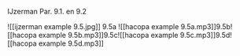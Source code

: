 IJzerman Par. 9.1. en 9.2


![[ijzerman example 9.5.jpg]]
9.5a ![[hacopa example 9.5a.mp3]]9.5b![[hacopa example 9.5b.mp3]]9.5c![[hacopa example 9.5c.mp3]]9.5d![[hacopa example 9.5d.mp3]]
